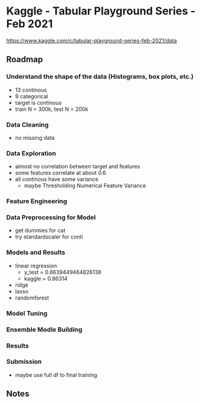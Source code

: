 # Kaggle - Tabular Playground Series - Feb 2021

https://www.kaggle.com/c/tabular-playground-series-feb-2021/data

## Roadmap

### Understand the shape of the data (Histograms, box plots, etc.)

* 13 continous 
* 9 categorical
* target is continous
* train N = 300k, test N = 200k

### Data Cleaning

* no missing data

### Data Exploration

* almost no correlation between target and features
* some features correlate at about 0.6
* all continous have some variance
    * maybe Thresholding Numerical Feature Variance

### Feature Engineering

### Data Preprocessing for Model
* get dummies for cat
* try standardscaler for conti

### Models and Results
* linear regression
    * y_test = 0.8639449464826138
    * kaggle = 0.86314
* ridge
* lasso
* randomforest

### Model Tuning

### Ensemble Modle Building

### Results

### Submission
* maybe use full df to final training

## Notes



